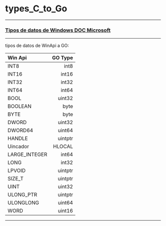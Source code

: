 # types_C_to_Go

---

### [Tipos de datos de Windows DOC Microsoft](https://learn.microsoft.com/es-es/windows/win32/winprog/windows-data-types)

---
tipos de datos de WinApi a GO:

| Win Api       | GO Type |
| :------------ | ------: |
| INT8          |    int8 |
| INT16         |   int16 |
| INT32         |   int32 |
| INT64         |   int64 |
| BOOL          |  uint32 |
| BOOLEAN       |    byte |
| BYTE          |    byte |
| DWORD         |  uint32 |
| DWORD64       |  uint64 |
| HANDLE        | uintptr |
| Uincador      |  HLOCAL |
| LARGE_INTEGER |   int64 |
| LONG          |   int32 |
| LPVOID        | uintptr |
| SIZE_T        | uintptr |
| UINT          |  uint32 |
| ULONG_PTR     | uintptr |
| ULONGLONG     |  uint64 |
| WORD          |  uint16 |

---
